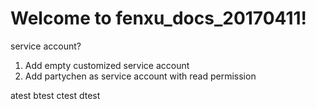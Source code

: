 # Welcome to fenxu_docs_20170411!
service account?
1. Add empty customized service account
2. Add partychen as service account with read permission  


atest
btest
ctest
dtest
